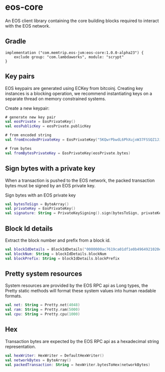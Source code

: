 # eos-core
An EOS client library containing the core building blocks required to interact
with the EOS network.

## Gradle
```
implementation ("com.memtrip.eos-jvm:eos-core:1.0.0-alpha23") {
    exclude group: "com.lambdaworks", module: "scrypt"
}
```

## Key pairs
EOS keypairs are generated using ECKey from bitcoinj. Creating key instances is a blocking
operation, we recommend instantiating keys on a separate thread on memory
constrained systems.

Create a new keypair:
```kotlin
# generate new key pair
val eosPrivate = EosPrivateKey()
val eosPublicKey = eosPrivate.publicKey

# from encoded string
val fromEncodedPrivateKey = EosPrivateKey("5KQwrPbwdL6PhXujxW37FSSQZ1JiwsST4cqQzDeyXtP79zkvFD3")

# from bytes
val fromBytesPrivateKey = EosPrivateKey(eosPrivate.bytes)
```

## Sign bytes with a private key
When a transaction is pushed to the EOS network, the packed transaction bytes must be
signed by an EOS private key.

Sign bytes with an EOS private key
```kotlin
val bytesToSign = ByteArray()
val privateKey = EosPrivateKey()
val signature: String = PrivateKeySigning().sign(bytesToSign, privateKey)
```

## Block Id details
Extract the block number and prefix from a block id.

```kotlin
val blockIdDetails = BlockIdDetails("0000000ac7619ca01df1e0b4964921020e772ceb7343ec51f65537cdbce192d3")
val blockNum: String = blockIdDetails.blockNum
val blockPrefix: String = blockIdDetails.blockPrefix
```

## Pretty system resources
System resources are provided by the EOS RPC api as Long types, the Pretty static
methods will format these system values into human readable formats.

```kotlin
val net: String = Pretty.net(4048)
val ram: String = Pretty.ram(5000)
val cpu: String = Pretty.cpu(1000)
```

## Hex
Transaction bytes are expected by the EOS RPC api as a hexadecimal string representation.

```kotlin
val hexWriter: HexWriter = DefaultHexWriter()
val networkBytes = ByteArray()
val packedTransaction: String = hexWriter.bytesToHex(networkBytes)
```
